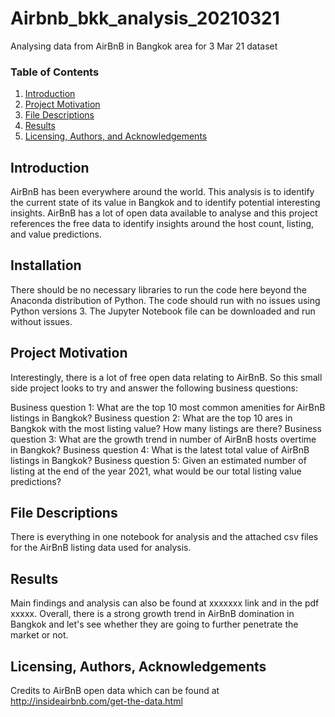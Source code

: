 # Airbnb_bkk_analysis_20210321
Analysing data from AirBnB in Bangkok area for 3 Mar 21 dataset

### Table of Contents

1. [Introduction](#Introduction)
2. [Project Motivation](#motivation)
3. [File Descriptions](#files)
4. [Results](#results)
5. [Licensing, Authors, and Acknowledgements](#licensing)

## Introduction <a name="Introduction"></a>

AirBnB has been everywhere around the world. This analysis is to identify the current state of its value in Bangkok and to identify potential interesting insights.
AirBnB has a lot of open data available to analyse and this project references the free data to identify insights around the host count, listing, and value predictions.

## Installation <a name="installation"></a>

There should be no necessary libraries to run the code here beyond the Anaconda distribution of Python.  The code should run with no issues using Python versions 3.
The Jupyter Notebook file can be downloaded and run without issues.

## Project Motivation<a name="motivation"></a>

Interestingly, there is a lot of free open data relating to AirBnB. So this small side project looks to try and answer the following business questions:

Business question 1: What are the top 10 most common amenities for AirBnB listings in Bangkok?
Business question 2: What are the top 10 ares in Bangkok with the most listing value? How many listings are there?
Business question 3: What are the growth trend in number of AirBnB hosts overtime in Bangkok?
Business question 4: What is the latest total value of AirBnB listings in Bangkok? 
Business question 5: Given an estimated number of listing at the end of the year 2021, what would be our total listing value predictions?

## File Descriptions <a name="files"></a>

There is everything in one notebook for analysis and the attached csv files for the AirBnB listing data used for analysis.

## Results<a name="results"></a>

Main findings and analysis can also be found at xxxxxxx link and in the pdf xxxxx.
Overall, there is a strong growth trend in AirBnB domination in Bangkok and let's see whether they are going to further penetrate the market or not.

## Licensing, Authors, Acknowledgements<a name="licensing"></a>

Credits to AirBnB open data which can be found at http://insideairbnb.com/get-the-data.html


